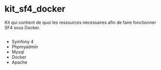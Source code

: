 # kit_sf4_docker
Kit qui contient de quoi les ressources nécessaires afin de faire fonctionner SF4 sous Docker.

##
- Symfony 4
- Phpmyadmin
- Mysql
- Docker
- Apache
